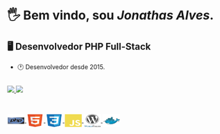 # 🖐️ Bem vindo, sou *Jonathas Alves*.

## 🖥️ Desenvolvedor PHP Full-Stack

- 🕐 Desenvolvedor desde 2015.

##
<div>
  <a href="https://github.com/guiansoft-dev">
  <img height="180em" src="https://github-readme-stats.vercel.app/api?username=guiansoft-dev&show_icons=true&theme=dark&include_all_commits=true&count_private=true"/>
  <img height="180em" src="https://github-readme-stats.vercel.app/api/top-langs/?username=guiansoft-dev&layout=compact&langs_count=7&theme=dark"/>
</div>
 
##
<div style="display: inline_block"><br>
    <img align="center" alt="Paulo-CSS" height="30" width="40" src="https://raw.githubusercontent.com/devicons/devicon/master/icons/php/php-original.svg">
  <img align="center" alt="Paulo-HTML" height="30" width="40" src="https://raw.githubusercontent.com/devicons/devicon/master/icons/html5/html5-original.svg">
  <img align="center" alt="Paulo-CSS" height="30" width="40" src="https://raw.githubusercontent.com/devicons/devicon/master/icons/css3/css3-original.svg">
  <img align="center" alt="Paulo-Js" height="30" width="40" src="https://raw.githubusercontent.com/devicons/devicon/master/icons/javascript/javascript-plain.svg">
  <img align="center" alt="Paulo-CSS" height="30" width="40" src="https://raw.githubusercontent.com/devicons/devicon/master/icons/wordpress/wordpress-original.svg">
  <img align="center" alt="Paulo-CSS" height="30" width="40" src="https://raw.githubusercontent.com/devicons/devicon/master/icons/docker/docker-original.svg">
</div>
